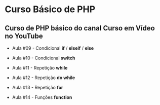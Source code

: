 # Curso Básico de PHP
## Curso de PHP básico do canal Curso em Vídeo no YouTube



- Aula #09 - Condicional **if** / **elseif** / **else**

- Aula #10 - Condicional **switch**

- Aula #11 - Repetição **while**

- Aula #12 - Repetição **do while**

- Aula #13 - Repetição **for**

- Aula #14 - Funções **function**